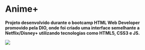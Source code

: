 # Anime+

**Projeto desenvolvido durante o bootcamp HTML Web Developer promovido pela DIO, onde foi criado uma interface semelhante a Netflix/Disney+ utilizando tecnologias como HTML5, CSS3 e JS.**

![](img/Demo.gif)
